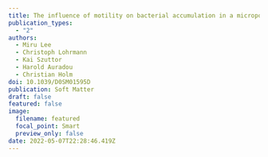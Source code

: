 ```yaml
---
title: The influence of motility on bacterial accumulation in a microporous channel
publication_types:
  - "2"
authors:
  - Miru Lee
  - Christoph Lohrmann
  - Kai Szuttor
  - Harold Auradou
  - Christian Holm
doi: 10.1039/D0SM01595D
publication: Soft Matter
draft: false
featured: false
image:
  filename: featured
  focal_point: Smart
  preview_only: false
date: 2022-05-07T22:28:46.419Z
---
```


